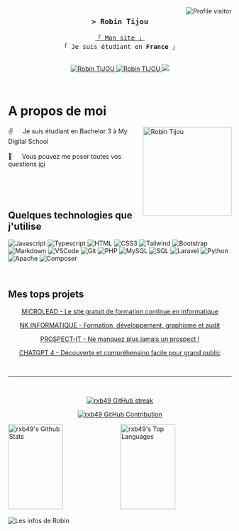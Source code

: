<a href="https://komarev.com/ghpvc/?username=rxb49">
  <img align="right" src="https://komarev.com/ghpvc/?username=rxb49&label=Visitors&color=0e75b6&style=flat" alt="Profile visitor" />
</a>


<!-- [![wakatime](https://wakatime.com/badge/user/eebb3dd8-d9b2-40de-9b88-6fd6cac99dbc.svg)](https://wakatime.com/@eebb3dd8-d9b2-40de-9b88-6fd6cac99dbc) -->

<!-- Intro  -->
<h3 align="center">
        <samp>&gt; Robin Tijou
        </samp>
</h3>


<p align="center"> 
  <samp>
    <a href="https://rxb49.fr">「 Mon site 」</a>
    <br>
    「 Je suis étudiant en <b>France</b> 」
    <br>
    <br>
  </samp>
</p>

<p align="center">
 <a href="https://rxb49.fr" target="blank">
  <img src="https://img.shields.io/badge/Website-DC143C?style=for-the-badge&logo=medium&logoColor=white" alt="Robin TIJOU" />
 </a>
 <a href="https://www.linkedin.com/in/robin-tijou-457a6a2a9/" target="_blank">
  <img src="https://img.shields.io/badge/LinkedIn-0077B5?style=for-the-badge&logo=linkedin&logoColor=white" alt="Robin TIJOU"/>
 </a>
 <a href="https://twitter.com/rxb4949" target="_blank">
  <img src="https://img.shields.io/badge/Twitter-1DA1F2?style=for-the-badge&logo=twitter&logoColor=white" />
 </a>
</p>
<br />

<!-- About Section -->
 # A propos de moi
 
<p>
 <img align="right" width="200" src="/assets/rxb49.jpeg" alt="Robin Tijou" />
  
 ✌️ &emsp; Je suis étudiant en Bachelor 3 à My Digital School<br/><br/>
 💬 &emsp; Vous pouvez me poser toutes vos questions [ici](https://www.linkedin.com/in/robin-tijou-457a6a2a9/)

</p>

<br/>
<br/>
<br/>

## Quelques technologies que j'utilise

![Javascript](https://img.shields.io/badge/Javascript-F0DB4F?style=for-the-badge&labelColor=black&logo=javascript&logoColor=F0DB4F)
![Typescript](https://img.shields.io/badge/Typescript-007acc?style=for-the-badge&labelColor=black&logo=typescript&logoColor=007acc)
![HTML](https://img.shields.io/badge/HTML5-E34F26?style=for-the-badge&logo=html5&logoColor=white)
![CSS3](https://img.shields.io/badge/CSS3-1572B6?style=for-the-badge&logo=css3&logoColor=white)
![Tailwind](https://img.shields.io/badge/Tailwind_CSS-092749?style=for-the-badge&logo=tailwindcss&logoColor=06B6D4&labelColor=000000)
![Bootstrap](https://img.shields.io/badge/Bootstrap-563D7C?style=for-the-badge&logo=bootstrap&logoColor=white)
![Markdown](https://img.shields.io/badge/Markdown-000000?style=for-the-badge&logo=markdown&logoColor=white)
![VSCode](https://img.shields.io/badge/Visual_Studio-0078d7?style=for-the-badge&logo=visual%20studio&logoColor=white)
![Git](https://img.shields.io/badge/Git-F05032?style=for-the-badge&logo=git&logoColor=white)
![PHP](https://img.shields.io/badge/PHP-777BB4?style=for-the-badge&logo=php&logoColor=white)
![MySQL](https://img.shields.io/badge/MySQL-4479A1?style=for-the-badge&logo=mysql&logoColor=white)
![SQL](https://img.shields.io/badge/SQL-F80000?style=for-the-badge&logo=sql&logoColor=white)
![Laravel](https://img.shields.io/badge/Laravel-FF2D20?style=for-the-badge&logo=laravel&logoColor=white)
![Python](https://img.shields.io/badge/Python-3776AB?style=for-the-badge&logo=python&logoColor=white)
![Apache](https://img.shields.io/badge/Apache-D22128?style=for-the-badge&logo=apache&logoColor=white)
![Composer](https://img.shields.io/badge/Composer-885630?style=for-the-badge&logo=composer&logoColor=white)


<br/>

## Mes tops projets

<p align="center">
  <a href="https://microlead.fr/" target="_blank">
    MICROLEAD - Le site gratuit de formation continue en informatique
  </a>
</p>
<p align="center">
  <a href="https://nkinformatique.com/" target="_blank">
    NK INFORMATIQUE - Formation, développement, graphisme et audit
  </a>
</p>
<p align="center">
  <a href="https://prospect-it.com/" target="_blank">
    PROSPECT-IT - Ne manquez plus jamais un prospect !
  </a>
</p>
<p align="center">
  <a href="https://www.amazon.fr/Chat-GPT-exploiter-lIntelligence-Artificielle/dp/B0C1JJTJJ6" target="_blank">
    CHATGPT 4 - Découverte et compréhensino facile pour grand public
  </a>
</p>

<br/>
<hr/>
<br/>

<p align="center">
  <a href="https://github.com/rxb49">
    <img src="https://github-readme-streak-stats.herokuapp.com/?user=rxb49&theme=radical&border=7F3FBF&background=0D1117" alt="rxb49 GitHub streak"/>
  </a>
</p>

<p align="center">
  <a href="https://github.com/rxb49">
    <img src="https://github-profile-summary-cards.vercel.app/api/cards/profile-details?username=rxb49&theme=radical" alt="rxb49 GitHub Contribution"/>
  </a>
</p>

<a> 
    <a href="https://github.com/rxb49"><img alt="rxb49's Github Stats" src="https://denvercoder1-github-readme-stats.vercel.app/api?username=rxb49&show_icons=true&count_private=true&theme=react&border_color=7F3FBF&bg_color=0D1117&title_color=F85D7F&icon_color=F8D866" height="192px" width="49.5%"/></a>
  <a href="https://github.com/rxb49"><img alt="rxb49's Top Languages" src="https://denvercoder1-github-readme-stats.vercel.app/api/top-langs/?username=rxb49&langs_count=8&layout=compact&theme=react&border_color=7F3FBF&bg_color=0D1117&title_color=F85D7F&icon_color=F8D866" height="192px" width="49.5%"/></a>
  <br/>
</a>


![Les infos de Robin](https://github-readme-activity-graph.vercel.app/graph?username=rxb49&custom_title=Robin%20TIJOU's%20GitHub%20Activity%20Graph&bg_color=0D1117&color=7F3FBF&line=7F3FBF&point=7F3FBF&area_color=FFFFFF&title_color=FFFFFF&area=true)